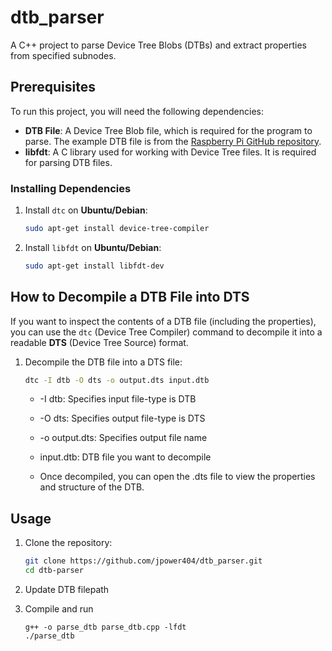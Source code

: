 # dtb_parser

A C++ project to parse Device Tree Blobs (DTBs) and extract properties from specified subnodes.

## Prerequisites

To run this project, you will need the following dependencies:

- **DTB File**: A Device Tree Blob file, which is required for the program to parse. The example DTB file is from the [Raspberry Pi GitHub repository](https://github.com/raspberrypi/firmware/blob/master/boot/bcm2708-rpi-b-plus.dtb).
- **libfdt**: A C library used for working with Device Tree files. It is required for parsing DTB files.

### Installing Dependencies

1. Install `dtc` on **Ubuntu/Debian**:
     ```bash
     sudo apt-get install device-tree-compiler
     ```

1. Install `libfdt` on **Ubuntu/Debian**:
     ```bash
     sudo apt-get install libfdt-dev
     ```

## How to Decompile a DTB File into DTS

If you want to inspect the contents of a DTB file (including the properties), you can use the `dtc` (Device Tree Compiler) command to decompile it into a readable **DTS** (Device Tree Source) format.

1. Decompile the DTB file into a DTS file:
    ```bash
    dtc -I dtb -O dts -o output.dts input.dtb
    ```
    - -I dtb: Specifies input file-type is DTB

    - -O dts: Specifies output file-type is DTS

    - -o output.dts: Specifies output file name

    - input.dtb: DTB file you want to decompile

    - Once decompiled, you can open the .dts file to view the properties and structure of the DTB.

## Usage

1. Clone the repository:
   ```bash
   git clone https://github.com/jpower404/dtb_parser.git
   cd dtb-parser
   ```

2. Update DTB filepath

3. Compile and run
    ```
    g++ -o parse_dtb parse_dtb.cpp -lfdt
    ./parse_dtb
    ```